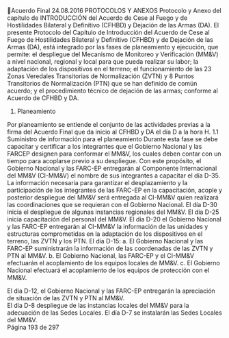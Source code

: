 Acuerdo Final 
24.08.2016 
PROTOCOLOS Y ANEXOS 
Protocolo y Anexo del capítulo de INTRODUCCIÓN del Acuerdo de Cese al Fuego y de Hostilidades 
Bilateral y Definitivo (CFHBD) y Dejación de las Armas (DA). 
El presente Protocolo del Capítulo de Introducción del Acuerdo de Cese al Fuego de Hostilidades Bilateral 
y  Definitivo  (CFHBD)  y  de  Dejación  de  las  Armas  (DA),  está  integrado  por  las  fases  de  planeamiento  y 
ejecución,  que  permite:  el  despliegue  del  Mecanismo  de  Monitoreo  y  Verificación  (MM&V)  a  nivel 
nacional, regional y local para que pueda realizar su labor; la adaptación de los dispositivos en el terreno; 
el funcionamiento de las 23 Zonas Veredales Transitorias de Normalización (ZVTN) y 8 Puntos Transitorios 
de Normalización  (PTN) que se han definido de común acuerdo; y el procedimiento técnico de dejación 
de las armas; conforme al Acuerdo de CFHBD y DA.  
1. Planeamiento  
 
Por planeamiento se entiende el conjunto de las actividades previas a la firma del Acuerdo Final que 
da inicio al CFHBD y DA el día D a la hora H. 
1.1 Suministro de información para el planeamiento 
Durante esta fase se debe capacitar y certificar a los integrantes que el Gobierno Nacional y las FARCEP designen para conformar el MM&V, los cuales deben contar con un tiempo para acoplarse previo a 
su  despliegue.  Con  este  propósito,  el  Gobierno  Nacional  y  las  FARC-EP  entregarán  al  Componente 
Internacional del MM&V (CI-MM&V) el nombre de sus integrantes a capacitar el día D-35.   
La información necesaria para garantizar el desplazamiento y la participación de los integrantes de las 
FARC-EP  en  la  capacitación,  acople  y  posterior  despliegue  del  MM&V  será  entregada  al  CI-MM&V 
quien realizará las coordinaciones que se requieran con el Gobierno Nacional. 
El día D-30 inicia el despliegue de algunas instancias regionales del MM&V. 
El dia D-25 inicia capacitación del personal del MM&V. 
El dia D-20 el Gobierno Nacional y las FARC-EP entregarán al CI-MM&V la información de las unidades 
y estructuras comprometidas en la adaptación de los dispositivos en el terreno, las ZVTN y los PTN. 
El día D-15: 
a. El Gobierno Nacional y las FARC-EP suministrarán la información de las coordenadas de las ZVTN y 
PTN al MM&V. 
b. El Gobierno Nacional, las FARC-EP y el CI-MM&V efectuarán el acoplamiento de los equipos locales 
de MM&V. 
c. El  Gobierno  Nacional  efectuará  el  acoplamiento  de  los  equipos  de  protección  con  el  MM&V. 
 
El día D-12, el Gobierno Nacional y las FARC-EP entregarán la apreciación de situación de las ZVTN y 
PTN al MM&V.   
El día D-8 despliegue de las instancias locales del MM&V para la adecuación de las Sedes Locales. 
El día D-7 se instalarán las Sedes Locales del MM&V.  
Página 193 de 297 
 

